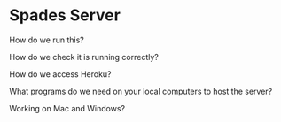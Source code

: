 # Spades Server

How do we run this? 

How do we check it is running correctly?

How do we access Heroku?

What programs do we need on your local computers to host the server? 

Working on Mac and Windows?
